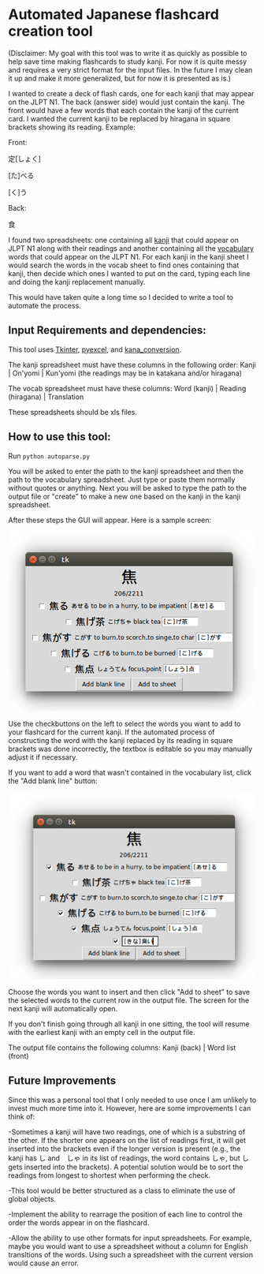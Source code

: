 # Automated Japanese flashcard creation tool

(Disclaimer: My goal with this tool was to write it as quickly as possible to help save time making flashcards to study kanji. For now it is quite messy and requires a very strict format for the input files. In the future I may clean it up and make it more generalized, but for now it is presented as is.)

I wanted to create a deck of flash cards, one for each kanji that may appear on the JLPT N1. The back (answer side) would just contain the kanji. The front would have a few words that each contain the kanji of the current card. I wanted the current kanji to be replaced by hiragana in square brackets showing its reading. Example:

Front:

定[しょく]

[た]べる

[く]う

Back:

食

I found two spreadsheets: one containing all <a href=http://www.tanos.co.uk/jlpt/jlpt1/kanji/combined/>kanji</a> that could appear on JLPT N1 along with their readings and another containing all the <a href=www.tanos.co.uk/jlpt/jlpt1/vocab/combined/>vocabulary</a> words that could appear on the JLPT N1. For each kanji in the kanji sheet I would search the words in the vocab sheet to find ones containing that kanji, then decide which ones I wanted to put on the card, typing each line and doing the kanji replacement manually.

This would have taken quite a long time so I decided to write a tool to automate the process.

## Input Requirements and dependencies:

This tool uses <a href=https://wiki.python.org/moin/TkInter>Tkinter</a>, <a href=https://github.com/pyexcel/pyexcel>pyexcel</a>, and <a href=https://github.com/genecro/kana_conversion>kana_conversion</a>.

The kanji spreadsheet must have these columns in the following order:
Kanji | On'yomi | Kun'yomi (the readings may be in katakana and/or hiragana)

The vocab spreadsheet must have these columns:
Word (kanji) | Reading (hiragana) | Translation

These spreadsheets should be xls files.

## How to use this tool:

Run `python autoparse.py`

You will be asked to enter the path to the kanji spreadsheet and then the path to the vocabulary spreadsheet. Just type or paste them normally without quotes or anything. Next you will be asked to type the path to the output file or "create" to make a new one based on the kanji in the kanji spreadsheet.

After these steps the GUI will appear. Here is a sample screen:

![Sample Screen](/img/sample1.png?raw=true "Sample Screen")

Use the checkbuttons on the left to select the words you want to add to your flashcard for the current kanji. If the automated process of constructing the word with the kanji replaced by its reading in square brackets was done incorrectly, the textbox is editable so you may manually adjust it if necessary.

If you want to add a word that wasn't contained in the vocabulary list, click the "Add blank line" button:

![New Line Added](/img/sample2.png?raw=true "New Line Added")

Choose the words you want to insert and then click "Add to sheet" to save the selected words to the current row in the output file. The screen for the next kanji will automatically open.

If you don't finish going through all kanji in one sitting, the tool will resume with the earliest kanji with an empty cell in the output file.

The output file contains the following columns:
Kanji (back) | Word list (front)

## Future Improvements

Since this was a personal tool that I only needed to use once I am unlikely to invest much more time into it. However, here are some improvements I can think of:

-Sometimes a kanji will have two readings, one of which is a substring of the other. If the shorter one appears on the list of readings first, it will get inserted into the brackets even if the longer version is present (e.g., the kanji has し and　しゃ in its list of readings, the word contains しゃ, but し gets inserted into the brackets). A potential solution would be to sort the readings from longest to shortest when performing the check.

-This tool would be better structured as a class to eliminate the use of global objects.

-Implement the ability to rearrage the position of each line to control the order the words appear in on the flashcard.

-Allow the ability to use other formats for input spreadsheets. For example, maybe you would want to use a spreadsheet without a column for English transltions of the words. Using such a spreadsheet with the current version would cause an error.
